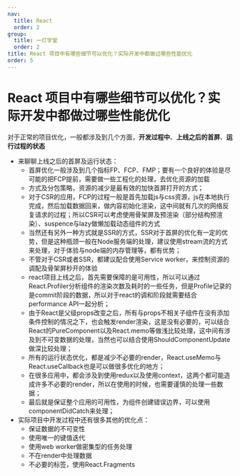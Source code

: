 ```yaml
---
nav:
  title: React
  order: 2
group:
  title: 一灯学堂
  order: 2
title: React 项目中有哪些细节可以优化？实际开发中都做过哪些性能优化
order: 5
---
```


# React 项目中有哪些细节可以优化？实际开发中都做过哪些性能优化

对于正常的项目优化，一般都涉及到几个方面，**开发过程中**、**上线之后的首屏**、**运行过程的状态**

- 来聊聊上线之后的首屏及运行状态：
  - 首屏优化一般涉及到几个指标FP、FCP、FMP；要有一个良好的体验是尽可能的把FCP提前，需要做一些工程化的处理，去优化资源的加载
  - 方式及分包策略，资源的减少是最有效的加快首屏打开的方式；
  - 对于CSR的应用，FCP的过程一般是首先加载js与css资源，js在本地执行完成，然后加载数据回来，做内容初始化渲染，这中间就有几次的网络反复请求的过程；所以CSR可以考虑使用骨架屏及预渲染（部分结构预渲染）、suspence与lazy做懒加载动态组件的方式
  - 当然还有另外一种方式就是SSR的方式，SSR对于首屏的优化有一定的优势，但是这种瓶颈一般在Node服务端的处理，建议使用stream流的方式来处理，对于体验与node端的内存管理等，都有优势；
  - 不管对于CSR或者SSR，都建议配合使用Service worker，来控制资源的调配及骨架屏秒开的体验
  - react项目上线之后，首先需要保障的是可用性，所以可以通过React.Profiler分析组件的渲染次数及耗时的一些任务，但是Profile记录的是commit阶段的数据，所以对于react的调和阶段就需要结合performance API一起分析；
  - 由于React是父级props改变之后，所有与props不相关子组件在没有添加条件控制的情况之下，也会触发render渲染，这是没有必要的，可以结合React的PureComponent以及React.memo等做浅比较处理，这中间有涉及到不可变数据的处理，当然也可以结合使用ShouldComponentUpdate做深比较处理；
  - 所有的运行状态优化，都是减少不必要的render，React.useMemo与React.useCallback也是可以做很多优化的地方；
  - 在很多应用中，都会涉及到使用redux以及使用context，这两个都可能造成许多不必要的render，所以在使用的时候，也需要谨慎的处理一些数据；
  - 最后就是保证整个应用的可用性，为组件创建错误边界，可以使用componentDidCatch来处理；
- 实际项目中开发过程中还有很多其他的优化点：
  - 保证数据的不可变性
  - 使用唯一的键值迭代
  - 使用web worker做密集型的任务处理
  - 不在render中处理数据
  - 不必要的标签，使用React.Fragments

